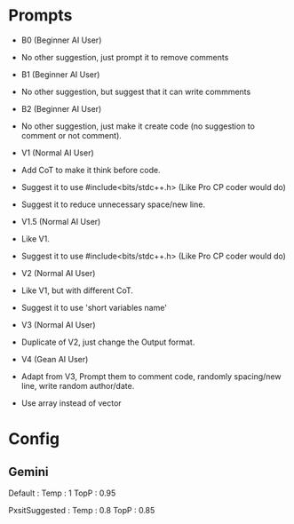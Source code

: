 # Prompts

- B0 (Beginner AI User)
 - No other suggestion, just prompt it to remove comments

- B1 (Beginner AI User)
 - No other suggestion, but suggest that it can write commments

- B2 (Beginner AI User)
 - No other suggestion, just make it create code (no suggestion to comment or not comment).

- V1 (Normal AI User)
 - Add CoT to make it think before code.
 - Suggest it to use #include<bits/stdc++.h> (Like Pro CP coder would do)
 - Suggest it to reduce unnecessary space/new line.

- V1.5 (Normal AI User)
 - Like V1.
 - Suggest it to use #include<bits/stdc++.h> (Like Pro CP coder would do)

- V2 (Normal AI User)
 - Like V1, but with different CoT.
 - Suggest it to use 'short variables name'

- V3 (Normal AI User)
 - Duplicate of V2, just change the Output format.

- V4 (Gean AI User)
 - Adapt from V3, Prompt them to comment code, randomly spacing/new line, write random author/date.
 - Use array instead of vector

# Config

## Gemini

Default :
 Temp : 1
 TopP : 0.95

PxsitSuggested :
 Temp : 0.8
 TopP : 0.85